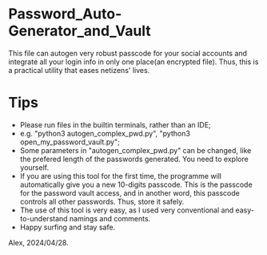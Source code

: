 # Password_Auto-Generator_and_Vault
This file can autogen very robust passcode for your social accounts and integrate all your login info in only one place(an encrypted file). Thus, this is a practical utility that eases netizens' lives. 

# Tips
- Please run files in the builtin terminals, rather than an IDE;
- e.g. "python3 autogen_complex_pwd.py", "python3 open_my_password_vault.py";
- Some parameters in "autogen_complex_pwd.py" can be changed, like the prefered length of the passwords generated. You need to explore yourself.
- If you are using this tool for the first time, the programme will automatically give you a new 10-digits passcode. This is the passcode for the password vault access, and in another word, this passcode controls all other passwords. Thus, store it safely.
- The use of this tool is very easy, as I used very conventional and easy-to-understand namings and comments.
- Happy surfing and stay safe.

Alex, 2024/04/28.

